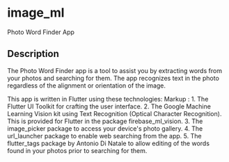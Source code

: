 # image_ml

Photo Word Finder App

## Description

The Photo Word Finder app is a tool to assist you by extracting words from your photos and searching for them.
The app recognizes text in the photo regardless of the alignment or orientation of the image.

This app is written in Flutter using these technologies:
Markup : 1. The Flutter UI Toolkit for crafting the user interface.
    2. The Google Machine Learning Vision kit using Text Recognition (Optical Character Recognition). This is provided for Flutter in the package firebase_ml_vision.
    3. The image_picker package to access your device's photo gallery.
    4. The url_launcher package to enable web searching from the app.
    5. The flutter_tags package by Antonio Di Natale to allow editing of the words found in your photos prior to searching for them.
